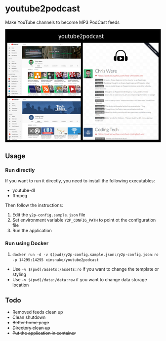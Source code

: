 # youtube2podcast
Make YouTube channels to become MP3 PodCast feeds

![youtube2podcast](https://github.com/xinsnake/youtube2podcast/raw/master/cover.png)

## Usage

### Run directly

If you want to run it directly, you need to install the following executables:

- youtube-dl
- ffmpeg

Then follow the instructions:

1. Edit the `y2p-config.sample.json` file
1. Set environment variable `Y2P_CONFIG_PATH` to point ot the configuration file
1. Run the application

### Run using Docker

1. `docker run -d -v $(pwd)/y2p-config.sample.json:/y2p-config.json:ro -p 14295:14295 xinsnake/youtube2podcast`

* Use `-v $(pwd)/assets:/assets:ro` if you want to change the template or styling
* Use `-v $(pwd)/data:/data:raw` if you want to change data storage location

## Todo

* Removed feeds clean up
* Clean shutdown
* ~~Better home page~~
* ~~Directory clean up~~
* ~~Put the application in container~~